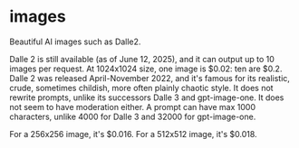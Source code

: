 # images
Beautiful AI images such as Dalle2.

Dalle 2 is still available (as of June 12, 2025), and it can output up to 10 images per request. At 1024x1024 size, one image is $0.02: ten are $0.2.
Dalle 2 was released April-November 2022, and it's famous for its realistic, crude, sometimes childish, more often plainly chaotic style.
It does not rewrite prompts, unlike its successors Dalle 3 and gpt-image-one. It does not seem to have moderation either.
A prompt can have max 1000 characters, unlike 4000 for Dalle 3 and 32000 for gpt-image-one.

For a 256x256 image, it's $0.016.
For a 512x512 image, it's $0.018.
